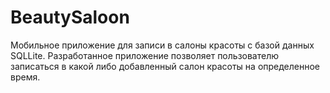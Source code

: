# BeautySaloon
Мобильное приложение для записи в салоны красоты с базой данных SQLLite.
Разработанное приложение позволяет пользователю записаться в какой либо добавленный салон красоты на определенное время.
